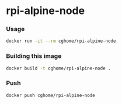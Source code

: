 # rpi-alpine-node

### Usage
```sh
docker run -it --rm cghome/rpi-alpine-node
```

### Building this image
```sh
docker build -t cghome/rpi-alpine-node .
```

### Push
```sh
docker push cghome/rpi-alpine-node
```